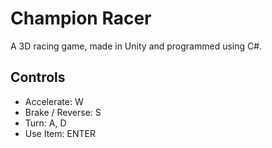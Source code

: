 # Champion Racer
A 3D racing game, made in Unity and programmed using C#.

## Controls
- Accelerate: W
- Brake / Reverse: S
- Turn: A, D
- Use Item: ENTER
